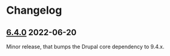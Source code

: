 # Changelog

## [6.4.0](https://github.com/thunder/thunder-distribution/tree/6.4.0) 2022-06-20

Minor release, that bumps the Drupal core dependency to 9.4.x.
